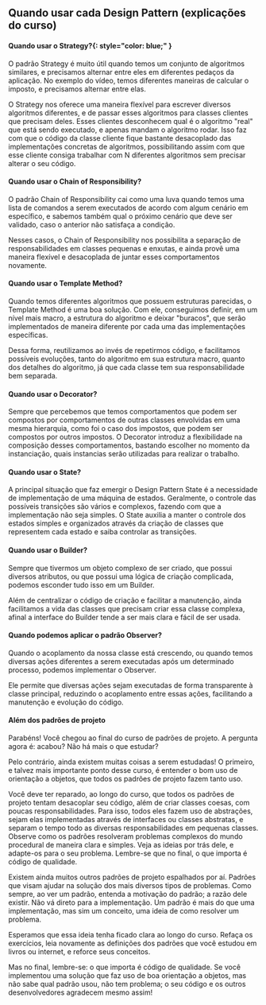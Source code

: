 ## Quando usar cada Design Pattern (explicações do curso)

#### Quando usar o Strategy?{: style="color: blue;" }

O padrão Strategy é muito útil quando temos um conjunto de algoritmos similares, e precisamos alternar entre eles em diferentes pedaços da aplicação. No exemplo do vídeo, temos diferentes maneiras de calcular o imposto, e precisamos alternar entre elas.

O Strategy nos oferece uma maneira flexível para escrever diversos algoritmos diferentes, e de passar esses algoritmos para classes clientes que precisam deles. Esses clientes desconhecem qual é o algoritmo "real" que está sendo executado, e apenas mandam o algoritmo rodar. Isso faz com que o código da classe cliente fique bastante desacoplado das implementações concretas de algoritmos, possibilitando assim com que esse cliente consiga trabalhar com N diferentes algoritmos sem precisar alterar o seu código.

#### Quando usar o Chain of Responsibility?

O padrão Chain of Responsibility cai como uma luva quando temos uma lista de comandos a serem executados de acordo com algum cenário em específico, e sabemos também qual o próximo cenário que deve ser validado, caso o anterior não satisfaça a condição.

Nesses casos, o Chain of Responsibility nos possibilita a separação de responsabilidades em classes pequenas e enxutas, e ainda provê uma maneira flexível e desacoplada de juntar esses comportamentos novamente.

#### Quando usar o Template Method?

Quando temos diferentes algoritmos que possuem estruturas parecidas, o Template Method é uma boa solução. Com ele, conseguimos definir, em um nível mais macro, a estrutura do algoritmo e deixar "buracos", que serão implementados de maneira diferente por cada uma das implementações específicas.

Dessa forma, reutilizamos ao invés de repetirmos código, e facilitamos possíveis evoluções, tanto do algoritmo em sua estrutura macro, quanto dos detalhes do algoritmo, já que cada classe tem sua responsabilidade bem separada.

#### Quando usar o Decorator?

Sempre que percebemos que temos comportamentos que podem ser compostos por comportamentos de outras classes envolvidas em uma mesma hierarquia, como foi o caso dos impostos, que podem ser compostos por outros impostos. O Decorator introduz a flexibilidade na composição desses comportamentos, bastando escolher no momento da instanciação, quais instancias serão utilizadas para realizar o trabalho.

#### Quando usar o State?

A principal situação que faz emergir o Design Pattern State é a necessidade de implementação de uma máquina de estados. Geralmente, o controle das possíveis transições são vários e complexos, fazendo com que a implementação não seja simples. O State auxilia a manter o controle dos estados simples e organizados através da criação de classes que representem cada estado e saiba controlar as transições.

#### Quando usar o Builder?

Sempre que tivermos um objeto complexo de ser criado, que possui diversos atributos, ou que possui uma lógica de criação complicada, podemos esconder tudo isso em um Builder.

Além de centralizar o código de criação e facilitar a manutenção, ainda facilitamos a vida das classes que precisam criar essa classe complexa, afinal a interface do Builder tende a ser mais clara e fácil de ser usada.

#### Quando podemos aplicar o padrão Observer?

Quando o acoplamento da nossa classe está crescendo, ou quando temos diversas ações diferentes a serem executadas após um determinado processo, podemos implementar o Observer.

Ele permite que diversas ações sejam executadas de forma transparente à classe principal, reduzindo o acoplamento entre essas ações, facilitando a manutenção e evolução do código.

#### Além dos padrões de projeto

Parabéns! Você chegou ao final do curso de padrões de projeto. A pergunta agora é: acabou? Não há mais o que estudar?

Pelo contrário, ainda existem muitas coisas a serem estudadas! O primeiro, e talvez mais importante ponto desse curso, é entender o bom uso de orientação a objetos, que todos os padrões de projeto fazem tanto uso.

Você deve ter reparado, ao longo do curso, que todos os padrões de projeto tentam desacoplar seu código, além de criar classes coesas, com poucas responsabilidades. Para isso, todos eles fazem uso de abstrações, sejam elas implementadas através de interfaces ou classes abstratas, e separam o tempo todo as diversas responsabilidades em pequenas classes. Observe como os padrões resolveram problemas complexos do mundo procedural de maneira clara e simples. Veja as ideias por trás dele, e adapte-os para o seu problema. Lembre-se que no final, o que importa é código de qualidade.

Existem ainda muitos outros padrões de projeto espalhados por aí. Padrões que visam ajudar na solução dos mais diversos tipos de problemas. Como sempre, ao ver um padrão, entenda a motivação do padrão; a razão dele existir. Não vá direto para a implementação. Um padrão é mais do que uma implementação, mas sim um conceito, uma ideia de como resolver um problema.

Esperamos que essa ideia tenha ficado clara ao longo do curso. Refaça os exercícios, leia novamente as definições dos padrões que você estudou em livros ou internet, e reforce seus conceitos.

Mas no final, lembre-se: o que importa é código de qualidade. Se você implementou uma solução que faz uso de boa orientação a objetos, mas não sabe qual padrão usou, não tem problema; o seu código e os outros desenvolvedores agradecem mesmo assim!
